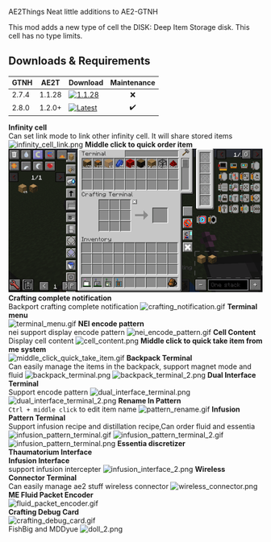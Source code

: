 AE2Things
Neat little additions to AE2-GTNH

This mod adds a new type of cell the DISK: Deep Item Storage disk. This cell has no type limits.

## Downloads & Requirements
| GTNH  | AE2T   | Download                                                                                                                   | Maintenance |
|-------|--------|----------------------------------------------------------------------------------------------------------------------------|:-----------:|
| 2.7.4 | 1.1.28 | [![1.1.28](https://img.shields.io/badge/release-v1.1.28-orange)](https://github.com/asdflj/AE2Things/releases/v1.1.28)     |     ❌️      |
| 2.8.0 | 1.2.0+ | [![Latest](https://img.shields.io/github/v/release/asdflj/AE2Things)](https://github.com/asdflj/AE2Things/releases/latest) |    ✔️       |


**Infinity cell**</br>
Can set link mode to link other infinity cell. It will share stored items
![infinity_cell_link.png](blob/infinity_cell_link.png)
**Middle click to quick order item**</br>
![order.gif](blob/order.gif)
**Crafting complete notification**</br>
Backport crafting complete notification
![crafting_notification.gif](blob/crafting_notification.gif)
**Terminal menu**</br>
![terminal_menu.gif](blob/terminal_menu.gif)
**NEI encode pattern**</br>
nei support display encode pattern
![nei_encode_pattern.gif](blob/nei_encode_pattern.gif)
**Cell Content**</br>
Display cell content
![cell_content.png](blob/cell_content.png)
**Middle click to quick take item from me system**</br>
![middle_click_quick_take_item.gif](blob/middle_click_quick_take_item.gif)
**Backpack Terminal**</br>
Can easily manage the items in the backpack, support magnet mode and fluid
![backpack_terminal.png](blob/backpack_terminal.png)
![backpack_terminal_2.png](blob/backpack_terminal_2.png)
**Dual Interface Terminal**</br>
Support encode pattern
![dual_interface_terminal.png](blob/dual_interface_terminal.png)
![dual_interface_terminal_2.png](blob/dual_interface_terminal_2.png)
**Rename In Pattern**</br>
`Ctrl + middle click` to edit item name
![pattern_rename.gif](blob/pattern_rename.gif)
**Infusion Pattern Terminal**</br>
Support infusion recipe and distillation recipe,Can order fluid and essentia
![infusion_pattern_terminal.gif](blob/infusion_pattern_terminal.gif)
![infusion_pattern_terminal_2.gif](blob/infusion_pattern_terminal_2.gif)
![infusion_pattern_terminal.png](blob/infusion_pattern_terminal.png)
**Essentia discretizer**</br>
**Thaumatorium Interface**</br>
**Infusion Interface**</br>
support infusion intercepter
![infusion_interface_2.png](blob/infusion_interface_2.png)
**Wireless Connector Terminal**</br>
Can easily manage ae2 stuff wireless connector
![wireless_connector.png](blob/wireless_connector.png)</br>
**ME Fluid Packet Encoder**</br>
![fluid_packet_encoder.gif](blob/fluid_packet_encoder.gif)</br>
**Crafting Debug Card**</br>
![crafting_debug_card.gif](blob/crafting_debug_card.gif)</br>
FishBig and MDDyue
![doll_2.png](blob/doll_2.png)

